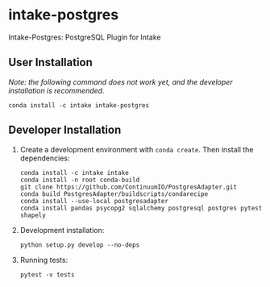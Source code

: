 # intake-postgres

Intake-Postgres: PostgreSQL Plugin for Intake

## User Installation

*Note: the following command does not work yet, and the developer installation is recommended.*
```
conda install -c intake intake-postgres
```

## Developer Installation

1. Create a development environment with `conda create`. Then install the dependencies:

    ```
    conda install -c intake intake
    conda install -n root conda-build
    git clone https://github.com/ContinuumIO/PostgresAdapter.git
    conda build PostgresAdapter/buildscripts/condarecipe
    conda install --use-local postgresadapter
    conda install pandas psycopg2 sqlalchemy postgresql postgres pytest shapely
    ```

1. Development installation:
    ```
    python setup.py develop --no-deps
    ```

1. Running tests:
    ```
    pytest -v tests
    ```
